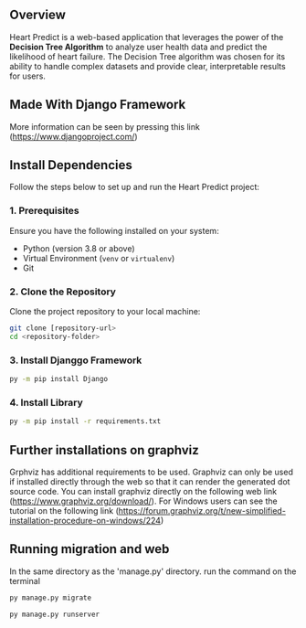 ## Overview
Heart Predict is a web-based application that leverages the power of the **Decision Tree Algorithm** to analyze user health data and predict the likelihood of heart failure. The Decision Tree algorithm was chosen for its ability to handle complex datasets and provide clear, interpretable results for users.


## Made With Django Framework

More information can be seen by pressing this link (https://www.djangoproject.com/)

## Install Dependencies

Follow the steps below to set up and run the Heart Predict project:

### 1. Prerequisites
Ensure you have the following installed on your system:
- Python (version 3.8 or above)
- Virtual Environment (`venv` or `virtualenv`)
- Git

### 2. Clone the Repository
Clone the project repository to your local machine:
```bash
git clone [repository-url>
cd <repository-folder>
```

### 3. Install Djanggo Framework
```bash
py -m pip install Django
```

### 4. Install Library
```bash
py -m pip install -r requirements.txt
```
## Further installations on graphviz

Grphviz has additional requirements to be used. Graphviz can only be used if installed directly through the web so that it can render the generated dot source code. You can install graphviz directly on the following web link (https://www.graphviz.org/download/). For Windows users can see the tutorial on the following link (https://forum.graphviz.org/t/new-simplified-installation-procedure-on-windows/224)

## Running migration and web

In the same directory as the 'manage.py' directory. run the command on the terminal 

```bash
py manage.py migrate
```

```bash
py manage.py runserver
```
